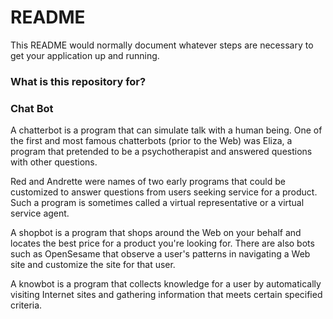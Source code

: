 # README #

This README would normally document whatever steps are necessary to get your application up and running.

### What is this repository for? ###
### Chat Bot ###

A chatterbot is a program that can simulate talk with a human being. One of the first and most famous chatterbots (prior to the Web) was Eliza, a program that pretended to be a psychotherapist and answered questions with other questions.

Red and Andrette were names of two early programs that could be customized to answer questions from users seeking service for a product. Such a program is sometimes called a virtual representative or a virtual service agent.

A shopbot is a program that shops around the Web on your behalf and locates the best price for a product you're looking for. There are also bots such as OpenSesame that observe a user's patterns in navigating a Web site and customize the site for that user.

A knowbot is a program that collects knowledge for a user by automatically visiting Internet sites and gathering information that meets certain specified criteria.